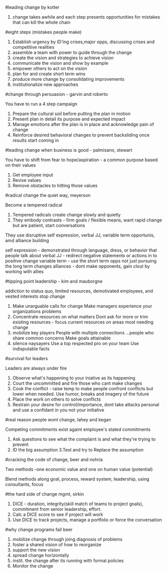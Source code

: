 #leading change by kotter


1. change takes awhile and each step presents opportunities for mistakes that can kill the whole chain


#eight steps (mistakes people make)
1. Establish urgency by ID'ing crises,major opps, discussing crises and competitive realities
2. assemble a team with power to guide through the change
3. create the vision and strategies to achieve vision
4. communicate the vision and show by example
5. empower others to act on the vision
6. plan for and create short term wins
7. produce more change by consolidating improvements
8. institutionalize new approaches


#change through persuasion - garvin and roberto

You have to run a 4 step campaign

1. Prepare the cultural soil before putting the plan in motion
2. Present plan in detail its purpose and expected impact
3. Manage emotions after the plan is in place and acknowledge pain of change
4. Reinforce desired behavioral changes to prevent backsliding once results start coming in




#leading change when business is good - palmisano, stewart

You have to shift from fear to hope/aspiration - a common purpose based on their values

1. Get employee input
2. Revise values
3. Remove obstacles to hitting those values

#radical change the quiet way, meyerson

Become a tempered radical

1. Tempered radicals create change slowly and quietly
2. They embody contrasts - firm goals / flexible means, want rapid change but are patient, start conversations

They use disruptive self expression, verbal JJ, variable term opportunis, amd alliance building

self expression - demonstrated through language, dress, or behavior that people talk about
verbal JJ - redirect negative statements or actions in to positive change
variable term - use the short term opps not just pursuing the long term changes
alliances - dont make opponents, gain clout by working with allies

#tipping point leadership - kim and mauborgne

addiction to status quo, limited resources, demotivated employees, and vested interests stop change

1. Make unarguable calls for change
       Make managers experience your organizations problems
2. Concentrate resources on what matters
       Dont ask for more or trim existing resources - focus current resources on areas most needing change
3. mobilize key players
       People with multiple connections ...people who share common concerns
       Make goals attainable
4. silence naysayers
       Use a top respected pro on your team
       Use indisputable facts

#survival for leaders

Leaders are always under fire

1. Observe what's happening to your iniative as its happening
2. Court the uncommitted and fire those who cant make changes
3. Cook the conflict - raise temp to make people confront conflicts but lower when needed. Use humor, breaks and imagery of the future
4. Place the work on others to solve conflicts
5. Restrain your desire for control/importance, dont take attacks personal and use a confidant in you not your initiative


#real reason people wont change, lahey and kegan

Competing commitments exist againt employee's stated commitments
1. Ask questions to see what the complaint is and what they're trying to prevent
2. ID the big assumption
3.Test and try to  Replace the assumption

#cracking the code of change, beer and nohria

Two methods -one economic value and one on human value (potential)

Blend methods along goal, process, reward system, leadership, using consultants, focus


#the hard side of change mgmt, sirkin

1. DICE - duration, integrity(skill match of teams to project goals), commitment from senior leadership, effort. 
2. Calc a DICE score to see if project will work
3. Use DICE to track projects, manage a portfolio or force the conversation


#why change programs fail beer
1. mobilize change through joing diagnosis of problems
2. foster a shared vision of how to reorganize
3. support the new vision
4. spread change horizontally
5. instit. the change after its running with formal policies
6. Monitor the change




